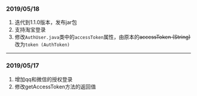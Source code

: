 
### 2019/05/18 
1. 迭代到1.1.0版本，发布jar包
2. 支持淘宝登录
3. 修改`AuthUser.java`类中的`accessToken`属性，由原本的~~accessToken (String)~~改为`token (AuthToken)`

----
### 2019/05/17 
1. 增加qq和微信的授权登录
2. 修改getAccessToken方法的返回值